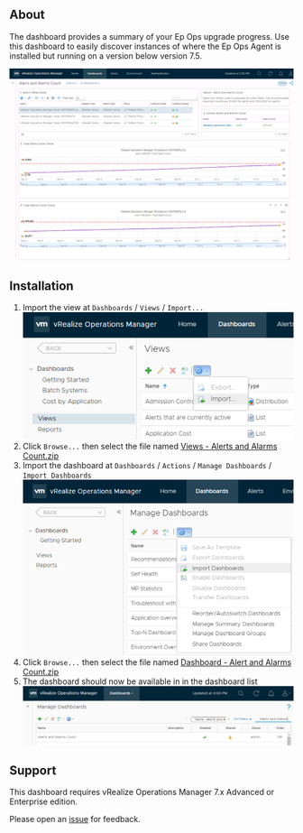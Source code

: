 <h2>About</h2>

<p>The dashboard provides a summary of your Ep Ops upgrade progress. Use this dashboard to easily discover instances of where the Ep Ops Agent is installed but running on a version below version 7.5.</p>
<a href="https://github.com/GaryFlynn/vrops-dashboards-alerts-and-alarms-count/raw/master/Sample_Dashboard.png" target="_blank"><img alt="Sample Dashboard" src="https://github.com/GaryFlynn/vrops-dashboards-alerts-and-alarms-count/raw/master/Sample_Dashboard.png" /></a>

<h2>Installation</h2>

<ol>
	<li>Import the view at <code>Dashboards</code> / <code>Views</code> / <code>Import...</code><br />
	<a href="https://github.com/GaryFlynn/vrops-dashboards-alerts-and-alarms-count/raw/master/Import_View.png" target="_blank"><img alt="Import View" src="https://github.com/GaryFlynn/vrops-dashboards-alerts-and-alarms-count/raw/master/Import_View.png" /></a></li>
	<li>Click <code>Browse...</code> then select the file named <a href="https://github.com/GaryFlynn/vrops-dashboards-alerts-and-alarms-count/raw/master/Views%20-%20Alerts%20and%20Alarms%20Count.zip" target="_blank">Views - Alerts and Alarms Count.zip</a></li>
	<li>Import the dashboard at <code>Dashboards</code> / <code>Actions</code> / <code>Manage Dashboards</code> / <code>Import Dashboards</code><br />
	<a href="https://github.com/GaryFlynn/vrops-dashboards-alerts-and-alarms-count/raw/master/Import_Dashboard.png" target="_blank"><img alt="Import Dashboard" src="https://github.com/GaryFlynn/vrops-dashboards-alerts-and-alarms-count/raw/master/Import_Dashboard.png" /></a></li>
	<li>Click <code>Browse...</code> then select the file named <a href="https://github.com/GaryFlynn/vrops-dashboards-alerts-and-alarms-count/raw/master/Dashboard%20-%20Alert%20and%20Alarms%20Count.zip" target="_blank">Dashboard - Alert and Alarms Count.zip</a></li>
	<li>The dashboard should now be available in in the dashboard list<br />
	<a href="https://github.com/GaryFlynn/vrops-dashboards-alerts-and-alarms-count/raw/master/Manage_Dashboards.PNG" target="_blank"><img alt="Dashboard List" src="https://github.com/GaryFlynn/vrops-dashboards-alerts-and-alarms-count/raw/master/Manage_Dashboards.PNG" /></a></li>
</ol>

<h2>Support</h2>

<p>This dashboard requires vRealize Operations Manager 7.x Advanced or Enterprise edition.</p>

<p>Please open an <a href="https://github.com/GaryFlynn/vrops-dashboards-alerts-and-alarms-count/issues" target="_blank">issue</a> for feedback.</p>
